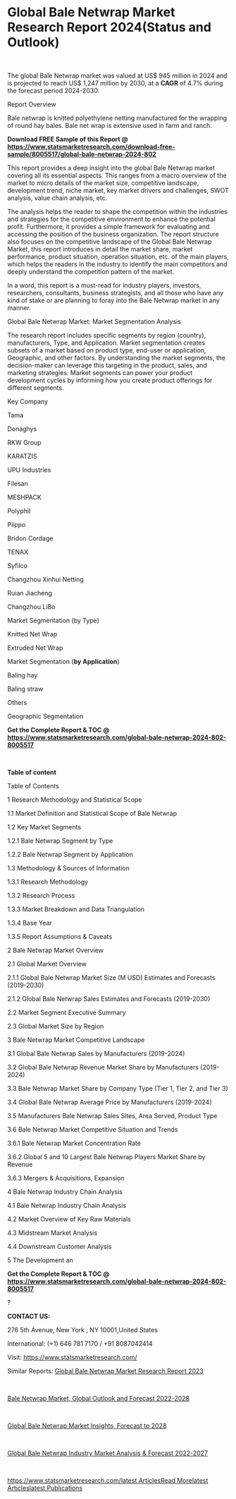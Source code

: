 <h1>Global Bale Netwrap Market Research Report 2024(Status and Outlook)</h1><br/><p>The global Bale Netwrap market was valued at US$ 945 million in 2024 and is projected to reach US$ 1,247 million by 2030, at a <strong>CAGR</strong> of 4.7% during the forecast period 2024-2030.</p>
 
 
 
 <p>Report Overview</p>
 
 
 
 <p>Bale netwrap is knitted polyethylene netting manufactured for the wrapping of round hay bales. Bale net wrap is extensive used in farm and ranch.</p>
 
 
 
 <p><strong>Download FREE Sample of this Report @ <a href="https://www.statsmarketresearch.com/download-free-sample/8005517/global-bale-netwrap-2024-802">https://www.statsmarketresearch.com/download-free-sample/8005517/global-bale-netwrap-2024-802</a></strong></p>
 
 
 
 <p>This report provides a deep insight into the global Bale Netwrap market covering all its essential aspects. This ranges from a macro overview of the market to micro details of the market size, competitive landscape, development trend, niche market, key market drivers and challenges, SWOT analysis, value chain analysis, etc.</p>
 
 
 
 <p>The analysis helps the reader to shape the competition within the industries and strategies for the competitive environment to enhance the potential profit. Furthermore, it provides a simple framework for evaluating and accessing the position of the business organization. The report structure also focuses on the competitive landscape of the Global Bale Netwrap Market, this report introduces in detail the market share, market performance, product situation, operation situation, etc. of the main players, which helps the readers in the industry to identify the main competitors and deeply understand the competition pattern of the market.</p>
 
 
 
 <p>In a word, this report is a must-read for industry players, investors, researchers, consultants, business strategists, and all those who have any kind of stake or are planning to foray into the Bale Netwrap market in any manner.</p>
 
 
 
 <p>Global Bale Netwrap Market: Market Segmentation Analysis</p>
 
 
 
 <p>The research report includes specific segments by region (country), manufacturers, Type, and Application. Market segmentation creates subsets of a market based on product type, end-user or application, Geographic, and other factors. By understanding the market segments, the decision-maker can leverage this targeting in the product, sales, and marketing strategies. Market segments can power your product development cycles by informing how you create product offerings for different segments.</p>
 
 
 
 <p>Key Company</p>
 
 
 
 <p>Tama</p>
 
 
 
 <p>Donaghys</p>
 
 
 
 <p>RKW Group</p>
 
 
 
 <p>KARATZIS</p>
 
 
 
 <p>UPU Industries</p>
 
 
 
 <p>Filesan</p>
 
 
 
 <p>MESHPACK</p>
 
 
 
 <p>Polyphil</p>
 
 
 
 <p>Piippo</p>
 
 
 
 <p>Bridon Cordage</p>
 
 
 
 <p>TENAX</p>
 
 
 
 <p>Syfilco</p>
 
 
 
 <p>Changzhou Xinhui Netting</p>
 
 
 
 <p>Ruian Jiacheng</p>
 
 
 
 <p>Changzhou LiBo</p>
 
 
 
 <p>Market Segmentation (by Type)</p>
 
 
 
 <p>Knitted Net Wrap</p>
 
 
 
 <p>Extruded Net Wrap</p>
 
 
 
 <p>Market Segmentation (<strong>by Application</strong>)</p>
 
 
 
 <p>Baling hay</p>
 
 
 
 <p>Baling straw</p>
 
 
 
 <p>Others</p>
 
 
 
 <p>Geographic Segmentation</p>
 
 
 
 <div><b>Get the Complete Report & TOC @ <a href="https://www.statsmarketresearch.com/global-bale-netwrap-2024-802-8005517">https://www.statsmarketresearch.com/global-bale-netwrap-2024-802-8005517</a></b></div>
 
 
 
 <p><br />
 
 <b>Table of content</b></p>
 
 
 
 <p>Table of Contents<br />
 
 1 Research Methodology and Statistical Scope<br />
 
 1.1 Market Definition and Statistical Scope of Bale Netwrap<br />
 
 1.2 Key Market Segments<br />
 
 1.2.1 Bale Netwrap Segment by Type<br />
 
 1.2.2 Bale Netwrap Segment by Application<br />
 
 1.3 Methodology & Sources of Information<br />
 
 1.3.1 Research Methodology<br />
 
 1.3.2 Research Process<br />
 
 1.3.3 Market Breakdown and Data Triangulation<br />
 
 1.3.4 Base Year<br />
 
 1.3.5 Report Assumptions & Caveats<br />
 
 2 Bale Netwrap Market Overview<br />
 
 2.1 Global Market Overview<br />
 
 2.1.1 Global Bale Netwrap Market Size (M USD) Estimates and Forecasts (2019-2030)<br />
 
 2.1.2 Global Bale Netwrap Sales Estimates and Forecasts (2019-2030)<br />
 
 2.2 Market Segment Executive Summary<br />
 
 2.3 Global Market Size by Region<br />
 
 3 Bale Netwrap Market Competitive Landscape<br />
 
 3.1 Global Bale Netwrap Sales by Manufacturers (2019-2024)<br />
 
 3.2 Global Bale Netwrap Revenue Market Share by Manufacturers (2019-2024)<br />
 
 3.3 Bale Netwrap Market Share by Company Type (Tier 1, Tier 2, and Tier 3)<br />
 
 3.4 Global Bale Netwrap Average Price by Manufacturers (2019-2024)<br />
 
 3.5 Manufacturers Bale Netwrap Sales Sites, Area Served, Product Type<br />
 
 3.6 Bale Netwrap Market Competitive Situation and Trends<br />
 
 3.6.1 Bale Netwrap Market Concentration Rate<br />
 
 3.6.2 Global 5 and 10 Largest Bale Netwrap Players Market Share by Revenue<br />
 
 3.6.3 Mergers & Acquisitions, Expansion<br />
 
 4 Bale Netwrap Industry Chain Analysis<br />
 
 4.1 Bale Netwrap Industry Chain Analysis<br />
 
 4.2 Market Overview of Key Raw Materials<br />
 
 4.3 Midstream Market Analysis<br />
 
 4.4 Downstream Customer Analysis<br />
 
 5 The Development an</p>
 
 
 
 <div><b>Get the Complete Report & TOC @ <a href="https://www.statsmarketresearch.com/global-bale-netwrap-2024-802-8005517">https://www.statsmarketresearch.com/global-bale-netwrap-2024-802-8005517</a></b></div>
 
 
 
 <p>? </p>
 
 
 
 <p><b>CONTACT US:</b><br />
 
 276 5th Avenue, New York , NY 10001,United States<br />
 
 International: (+1) 646 781 7170 / +91 8087042414<br />
 
 Visit: <a href="https://www.statsmarketresearch.com/">https://www.statsmarketresearch.com/</a><br />
 
 Similar Reports: <a href="https://www.statsmarketresearch.com/global-bale-netwrap-2024-802-8005517">Global Bale Netwrap Market Research Report 2023</a><br />
 
 <br />
 
 <a href="https://www.statsmarketresearch.com/global-bale-netwrap-2024-802-8005517">Bale Netwrap Market, Global Outlook and Forecast 2022-2028</a><br />
 
 <br />
 
 <a href="https://www.statsmarketresearch.com/global-bale-netwrap-2024-802-8005517">Global Bale Netwrap Market Insights, Forecast to 2028</a><br />
 
 <br />
 
 <a href="https://www.statsmarketresearch.com/global-bale-netwrap-2024-802-8005517">Global Bale Netwrap Industry Market Analysis & Forecast 2022-2027</a><br />
 
 <br />
 
 <a href="https://gyeongbokgung.com">https://www.statsmarketresearch.com/</a><a href="https://hallyeomaritime.com">latest Articles</a><a href="https://jingwansa.com">Read More</a><a href="https://nguoiviet.jp/">latest Articles</a><a href="https://www.intelmarketresearch.com/">latest Publications</a></p>